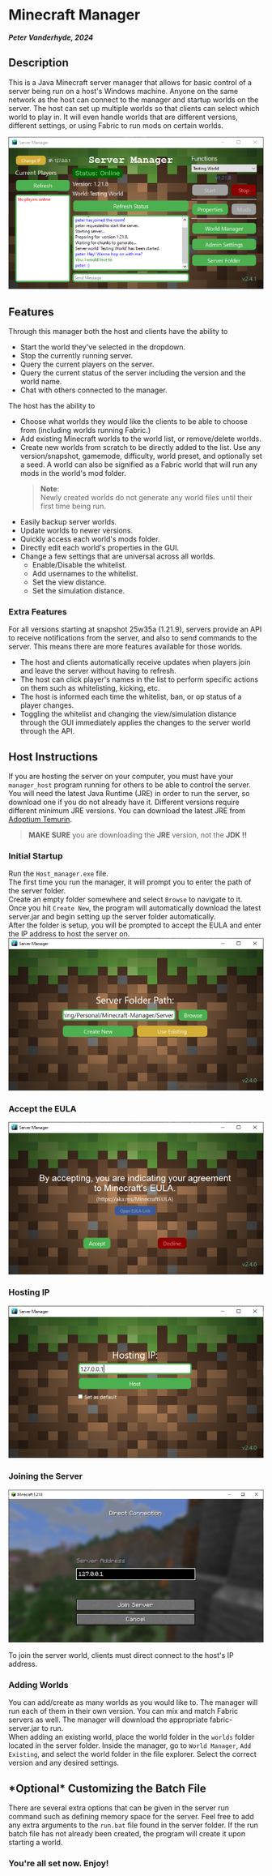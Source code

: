 # Minecraft Manager
***Peter Vanderhyde, 2024***

## Description
This is a Java Minecraft server manager that allows for basic control of a server being run on a host's Windows machine. Anyone on the same network as the host can connect to the manager and startup worlds on the server. The host can set up multiple worlds so that clients can select which world to play in. It will even handle worlds that are different versions, different settings, or using Fabric to run mods on certain worlds.
  
![Manager Window](Images/window.png)

## Features
Through this manager both the host and clients have the ability to
- Start the world they've selected in the dropdown.
- Stop the currently running server.
- Query the current players on the server.
- Query the current status of the server including the version and the world name.
- Chat with others connected to the manager.
  
The host has the ability to
- Choose what worlds they would like the clients to be able to choose from (including worlds running Fabric.)
- Add existing Minecraft worlds to the world list, or remove/delete worlds.
- Create new worlds from scratch to be directly added to the list. Use any version/snapshot, gamemode, difficulty, world preset, and optionally set a seed. A world can also be signified as a Fabric world that will run any mods in the world's mod folder.
  > **Note**:  
  Newly created worlds do not generate any world files until their first time being run.
- Easily backup server worlds.
- Update worlds to newer versions.
- Quickly access each world's mods folder.
- Directly edit each world's properties in the GUI.
- Change a few settings that are universal across all worlds.
  - Enable/Disable the whitelist.
  - Add usernames to the whitelist.
  - Set the view distance.
  - Set the simulation distance.

### Extra Features
For all versions starting at snapshot 25w35a (1.21.9), servers provide an API to receive notifications from the server, and also to send commands to the server. This means there are more features available for those worlds.
- The host and clients automatically receive updates when players join and leave the server without having to refresh.
- The host can click player's names in the list to perform specific actions on them such as whitelisting, kicking, etc.
- The host is informed each time the whitelist, ban, or op status of a player changes.
- Toggling the whitelist and changing the view/simulation distance through the GUI immediately applies the changes to the server world through the API.

## Host Instructions
If you are hosting the server on your computer, you must have your `manager_host` program running for others to be able to control the server. You will need the latest Java Runtime (JRE) in order to run the server, so download one if you do not already have it. Different versions require different minimum JRE versions. You can download the latest JRE from [Adoptium Temurin](https://www.adoptium.net/temurin/releases/).  
>**MAKE SURE** you are downloading the **JRE** version, not the **JDK !!**


### Initial Startup
Run the `Host_manager.exe` file.  
The first time you run the manager, it will prompt you to enter the path of the server folder.  
Create an empty folder somewhere and select `Browse` to navigate to it.  
Once you hit `Create New`, the program will automatically download the latest server.jar and begin setting up the server folder automatically.  
After the folder is setup, you will be prompted to accept the EULA and enter the IP address to host the server on.
![Server Path Prompt Image](Images/server_path.png)  

### Accept the EULA
![EULA Image](Images/eula.png)  
### Hosting IP
![IP Prompt Image](Images/ip.png)  

### Joining the Server
![Joining Image](Images/joining.PNG)  
  
To join the server world, clients must direct connect to the host's IP address.
  
### Adding Worlds
You can add/create as many worlds as you would like to. The manager will run each of them in their own version. You can mix and match Fabric servers as well. The manager will download the appropriate fabric-server.jar to run.  
When adding an existing world, place the world folder in the `worlds` folder located in the server folder. Inside the manager, go to `World Manager`, `Add Existing`, and select the world folder in the file explorer. Select the correct version and any desired settings.

## **\*Optional\* Customizing the Batch File**  
There are several extra options that can be given in the server run command such as defining memory space for the server. Feel free to add any extra arguments to the `run.bat` file found in the server folder. If the run batch file has not already been created, the program will create it upon starting a world. 

### You're all set now. Enjoy!
